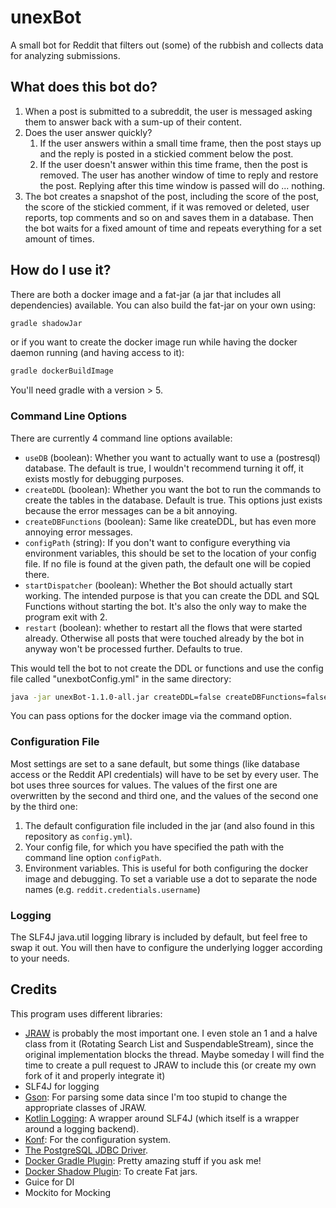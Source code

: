 # unexBot

A small bot for Reddit that filters out (some) of the rubbish and collects data for analyzing submissions.

## What does this bot do?

1. When a post is submitted to a subreddit, the user is messaged asking them to answer back with a sum-up of their content.
2. Does the user answer quickly?
    1. If the user answers within a small time frame, then the post stays up and the reply is posted in a stickied comment below the post.
    2. If the user doesn't answer within this time frame, then the post is removed. The user has another window of time to reply and restore the post. Replying after this time window is passed will do ... nothing.
3. The bot creates a snapshot of the post, including the score of the post, the score of the stickied comment, if it was removed or deleted, user reports, top comments and so on and saves them in a database. Then the bot waits for a fixed amount of time and repeats everything for a set amount of times.

## How do I use it?

There are both a docker image and a fat-jar (a jar that includes all dependencies) available. You can also build the fat-jar on your own using:

```bash
gradle shadowJar
```

or if you want to create the docker image run while having the docker daemon running (and having access to it):

```bash
gradle dockerBuildImage
```

You'll need gradle with a version > 5.

### Command Line Options

There are currently 4 command line options available:

- `useDB` (boolean): Whether you want to actually want to use a (postresql) database. The default is true, I wouldn't recommend turning it off, it exists mostly for debugging purposes.
- `createDDL` (boolean): Whether you want the bot to run the commands to create the tables in the database. Default is true. This options just exists because the error messages can be a bit annoying.
- `createDBFunctions` (boolean): Same like createDDL, but has even more annoying error messages.
- `configPath` (string): If you don't want to configure everything via environment variables, this should be set to the location of your config file. If no file is found at the given path, the default one will be copied there.
- `startDispatcher` (boolean): Whether the Bot should actually start working. The intended purpose is that you can create the DDL and SQL Functions without starting the bot. It's also the only way to make the program exit with 2.
- `restart` (boolean): whether to restart all the flows that were started already. Otherwise all posts that were touched already by the bot in anyway won't be processed further. Defaults to true.

This would tell the bot to not create the DDL or functions and use the config file called "unexbotConfig.yml" in the same directory:

```bash
java -jar unexBot-1.1.0-all.jar createDDL=false createDBFunctions=false configPath="unexbotConfig.yml"
```

You can pass options for the docker image via the command option.

### Configuration File

Most settings are set to a sane default, but some things (like database access or the Reddit API credentials) will have to be set by every user.
The bot uses three sources for values. The values of the first one are overwritten by the second and third one, and the values of the second one by the third one:

1. The default configuration file included in the jar (and also found in this repository as `config.yml`).
2. Your config file, for which you have specified the path with the command line option `configPath`.
3. Environment variables. This is useful for both configuring the docker image and debugging. To set a variable use a dot to separate the node names (e.g. `reddit.credentials.username`)

### Logging

The SLF4J java.util logging library is included by default, but feel free to swap it out. You will then have to configure the underlying logger according to your needs.

## Credits

This program uses different libraries:

- [JRAW](https://github.com/mattbdean/JRAW) is probably the most important one. I even stole an 1 and a halve class from it (Rotating Search List and SuspendableStream), since the original implementation blocks the thread. Maybe someday I will find the time to create a pull request to JRAW to include this (or create my own fork of it and properly integrate it)
- SLF4J for logging
- [Gson](https://github.com/google/gson): For parsing some data since I'm too stupid to change the appropriate classes of JRAW.
- [Kotlin Logging](https://github.com/MicroUtils/kotlin-logging): A wrapper around SLF4J (which itself is a wrapper around a logging backend).
- [Konf](https://github.com/uchuhimo/konf): For the configuration system.
- [The PostgreSQL JDBC Driver](https://jdbc.postgresql.org).
- [Docker Gradle Plugin](https://github.com/bmuschko/gradle-docker-plugin): Pretty amazing stuff if you ask me!
- [Docker Shadow Plugin](https://github.com/johnrengelman/shadow): To create Fat jars.
- Guice for DI
- Mockito for Mocking
